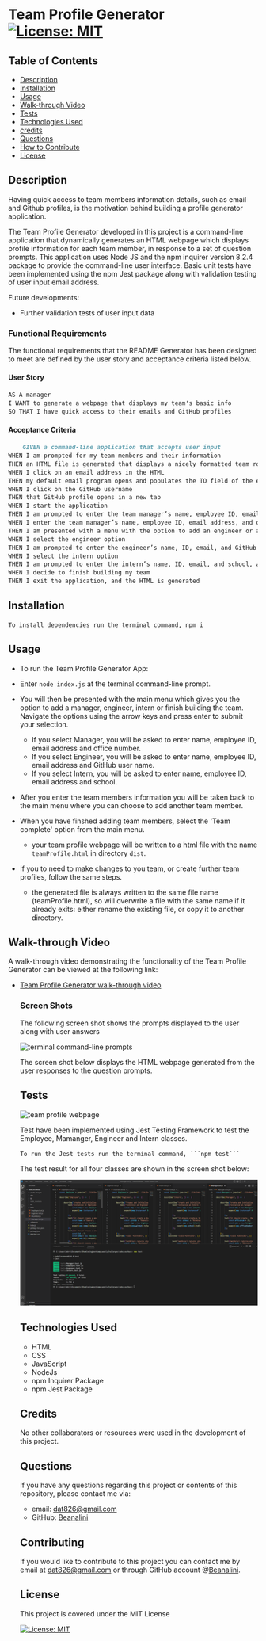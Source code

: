 # Team Profile Generator [![License: MIT](https://img.shields.io/badge/License-MIT-yellow.svg)](https://opensource.org/licenses/MIT)  
  
  ## Table of Contents  
  * [Description](#description)
  * [Installation](#installation)
  * [Usage](#usage)
  * [Walk-through Video](walk-through-video)
  * [Tests](#tests)
  * [Technologies Used](#technologies-used)
  * [credits](#credits)
  * [Questions](#questions)
  * [How to Contribute](#How-to-Contribute)   
  * [License](#license)
  
  ## Description
  
  Having quick access to team members information details, such as email and Github profiles, is the motivation behind building a profile generator application. 

  The Team Profile Generator developed in this project is a command-line application that dynamically generates an HTML webpage which displays profile information for each team member, in response to a set of question prompts. This application uses Node JS and the npm inquirer version 8.2.4 package to provide the command-line user interface. Basic unit tests have been implemented using the npm Jest package along with validation testing of user input email address.  
  
  Future developments:
  - Further validation tests of user input data
 
  ### Functional Requirements

  The functional requirements that the README Generator has been designed to meet are defined by the user story and acceptance criteria listed below.  

#### User Story

  ```md
  AS A manager
  I WANT to generate a webpage that displays my team's basic info
  SO THAT I have quick access to their emails and GitHub profiles    
 ```

#### Acceptance Criteria

```md
    GIVEN a command-line application that accepts user input
WHEN I am prompted for my team members and their information
THEN an HTML file is generated that displays a nicely formatted team roster based on user input
WHEN I click on an email address in the HTML
THEN my default email program opens and populates the TO field of the email with the address
WHEN I click on the GitHub username
THEN that GitHub profile opens in a new tab
WHEN I start the application
THEN I am prompted to enter the team manager’s name, employee ID, email address, and office number
WHEN I enter the team manager’s name, employee ID, email address, and office number
THEN I am presented with a menu with the option to add an engineer or an intern or to finish building my team
WHEN I select the engineer option
THEN I am prompted to enter the engineer’s name, ID, email, and GitHub username, and I am taken back to the menu
WHEN I select the intern option
THEN I am prompted to enter the intern’s name, ID, email, and school, and I am taken back to the menu
WHEN I decide to finish building my team
THEN I exit the application, and the HTML is generated
 ```

  ## Installation
  
    To install dependencies run the terminal command, npm i 

  ## Usage
  
  - To run the Team Profile Generator App:
  
  - Enter ```node index.js``` at the terminal command-line prompt.
  - You will then be presented with the main menu which gives you the option to add a manager, engineer, intern or finish building the team. Navigate the options using the arrow keys and press enter to submit your selection.
    - If you select Manager, you will be asked to enter name, employee ID, email address and office number.
    - If you select Engineer, you will be asked to enter name, employee ID, email address and GitHub user name.
    - If you select Intern, you will be asked to enter name, employee ID, email address and school.
  - After you enter the team members information you will be taken back to the main menu where you can choose to add another team member.
  - When you have finshed adding team members, select the 'Team complete' option from the main menu.

    - your team profile webpage will be written 
      to a html file with the name  ```teamProfile.html```  in directory ```dist```.
  - If you to need to make changes to you team, or create further team profiles, follow the same steps. 
      -  the generated file is always written to the same file name (teamProfile.html), so will overwrite a file with the same name if it already exits:  either rename the existing file, or copy it to another directory.


  

  ## Walk-through Video

  A  walk-through video demonstrating the functionality of the Team Profile Generator can be viewed at the following link:

- [Team Profile Generator walk-through video]()

  ### Screen Shots 
  
  The following screen shot shows the prompts displayed to the user along with user answers

  ![terminal command-line prompts](./assets/images/)


  The screen shot below displays the  HTML webpage generated from the user responses to the question prompts.

  ## Tests

  ![team profile webpage](./assets/images/)
  
  Test have been implemented using Jest Testing Framework to test the Employee, Mamanger, Engineer and Intern classes.  

      To run the Jest tests run the terminal command, ```npm test```

  The test result for all four classes are shown in the screen shot below: 

    ![jest test results](./assets/images/jestTests.png)

  ## Technologies Used
  - HTML
  - CSS
  - JavaScript
  - NodeJs
  - npm Inquirer Package
  - npm Jest Package
  

  ## Credits
  No other collaborators or resources were used in the development of this project.
  ## Questions
  If you have any questions regarding this project or contents of this repository, please contact me via:
  
  - email: dat826@gmail.com
  - GitHub: [Beanalini](https://github.com/Beanalini)  


  
  ## Contributing
  If you would like to contribute to this project you can contact me by email at dat826@gmail.com or through  GitHub account   @[Beanalini](https://github.com/Beanalini).
  

  ## License
  This project is covered under the MIT License  
  
  [![License: MIT](https://img.shields.io/badge/License-MIT-yellow.svg)](https://opensource.org/licenses/MIT) 
  